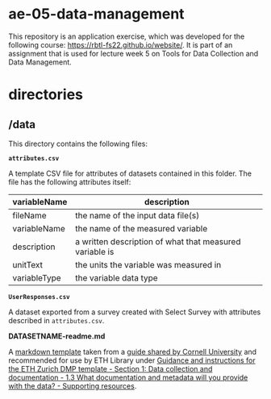 # ae-05-data-management

This repository is an application exercise, which was developed for the following course: https://rbtl-fs22.github.io/website/. It is part of an assignment that is used for lecture week 5 on Tools for Data Collection and Data Management.

# directories

## /data

This directory contains the following files:

**`attributes.csv`**  

A template CSV file for attributes of datasets contained in this folder. The file has the following attributes itself: 

| variableName | description                                             |
|--------------|---------------------------------------------------------|
| fileName     | the name of the input data file(s)                      |
| variableName | the name of the measured variable                       |
| description  | a written description of what that measured variable is |
| unitText     | the units the variable was measured in                  |
| variableType | the variable data type                                  |

**`UserResponses.csv`**

A dataset exported from a survey created with Select Survey with attributes described in `attributes.csv`.

**DATASETNAME-readme.md**

A [markdown template](https://cornell.app.box.com/v/ReadmeTemplate) taken from a [guide shared by Cornell University](https://data.research.cornell.edu/content/readme) and recommended for use by ETH Library under [Guidance and instructions for the ETH Zurich DMP template - Section 1: Data collection and documentation - 1.3 What documentation and metadata will you provide with the data? - Supporting resources](https://documentation.library.ethz.ch/display/DD/Data+Management+Plan+Instructions+for+ETH+Zurich+Researchers). 



